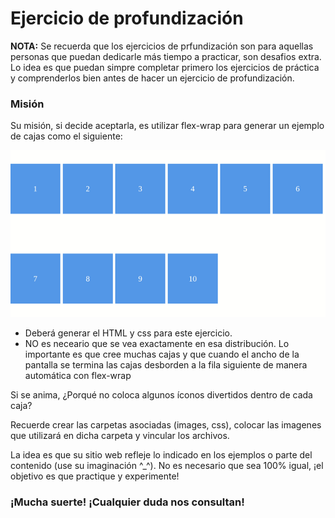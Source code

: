 # Ejercicio de profundización

__NOTA:__ Se recuerda que los ejercicios de prfundización son para aquellas personas que puedan dedicarle más tiempo a practicar, son desafios extra. Lo idea es que puedan simpre completar primero los ejercicios de práctica y comprenderlos bien antes de hacer un ejercicio de profundización.

### Misión
Su misión, si decide aceptarla, es utilizar flex-wrap para generar un ejemplo de cajas como el siguiente:

![profundizacion_1](profundizacion_1.gif)

- Deberá generar el HTML y css para este ejercicio.
- NO es neceario que se vea exactamente en esa distribución. Lo importante es que cree muchas cajas y que cuando el ancho de la pantalla se termina las cajas desborden a la fila siguiente de manera automática con flex-wrap

Si se anima, ¿Porqué no coloca algunos íconos divertidos dentro de cada caja?

Recuerde crear las carpetas asociadas (images, css), colocar las imagenes que utilizará en dicha carpeta y vincular los archivos.

La idea es que su sitio web refleje lo indicado en los ejemplos o parte del contenido (use su imaginación ^_^). No es necesario que sea 100% igual, ¡el objetivo es que practique y experimente!

### ¡Mucha suerte! ¡Cualquier duda nos consultan!